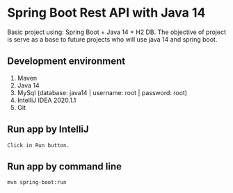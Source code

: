 # Spring Boot Rest API with Java 14
Basic project using: Spring Boot + Java 14 + H2 DB.
The objective of project is serve as a base to future projects who will use java 14 and spring boot.

## **Development environment**
1. Maven
2. Java 14
3. MySql (database: java14 | username: root  | password: root)
4. IntelliJ IDEA 2020.1.1
5. Git

## **Run app by IntelliJ**
```
Click in Run button. 
```

## **Run app by command line**
```
mvn spring-boot:run
```
